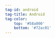 ```yaml
---
tag-id: android
tag-title: Android
tag-color: 
    top: '#58a000'
    bottom: '#72ac01'
---
```

